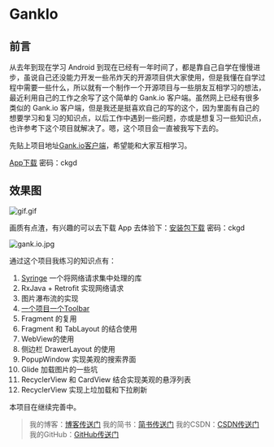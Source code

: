 # GankIo

## 前言

从去年到现在学习 Android 到现在已经有一年时间了，都是靠自己自学在慢慢进步，虽说自己还没能力开发一些吊炸天的开源项目供大家使用，但是我懂在自学过程中需要一些什么，所以就有一个制作一个开源项目与一些朋友互相学习的想法，最近利用自己的工作之余写了这个简单的 Gank.io 客户端。虽然网上已经有很多类似的 Gank.io 客户端，但是我还是挺喜欢自己的写的这个，因为里面有自己的想要学习和复习的知识点，以后工作中遇到一些问题，亦或是想复习一些知识点，也许参考下这个项目就解决了。嗯，这个项目会一直被我写下去的。

先贴上项目地址[Gank.io客户端](https://github.com/Seancss/GankIo)，希望能和大家互相学习。

[App下载](https://pan.baidu.com/s/1pLsIpnH)    密码：ckgd

## 效果图

![gif.gif](https://github.com/Seancss/GankIo/blob/master/resource/gankio.gif)

画质有点渣，有兴趣的可以去下载 App 去体验下：[安装包下载](https://pan.baidu.com/s/1pLsIpnH)    密码：ckgd


![gank.io.jpg](http://upload-images.jianshu.io/upload_images/1744889-58f639aae980d8c3.jpg?imageMogr2/auto-orient/strip%7CimageView2/2/w/1240)


通过这个项目我练习的知识点有：

1. [Syringe](https://github.com/woshihot/Syringe) 一个将网络请求集中处理的库
2. RxJava + Retrofit 实现网络请求
2. 图片瀑布流的实现
3. [一个项目一个Toolbar](http://www.jianshu.com/p/65cd2d4ad99a)
4. Fragment 的复用
5. Fragment 和 TabLayout 的结合使用
6. WebView的使用
7. 侧边栏 DrawerLayout 的使用
8. PopupWindow 实现美观的搜索界面
9. Glide 加载图片的一些坑
10. RecyclerView 和 CardView 结合实现美观的悬浮列表
11. RecyclerView 实现上垃加载和下拉刷新

本项目在继续完善中。

> 我的博客：[博客传送门](http://www.smartsean.cn/)
我的简书：[简书传送门](http://www.jianshu.com/u/b58209d17f98)
我的CSDN：[CSDN传送门](http://blog.csdn.net/sean_css)
我的GitHub：[GitHub传送门](https://github.com/Seancss)

